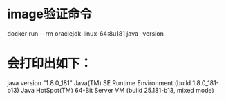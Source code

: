 
# image验证命令
docker run --rm oraclejdk-linux-64:8u181 java -version

# 会打印出如下：

java version "1.8.0_181"
Java(TM) SE Runtime Environment (build 1.8.0_181-b13)
Java HotSpot(TM) 64-Bit Server VM (build 25.181-b13, mixed mode)
